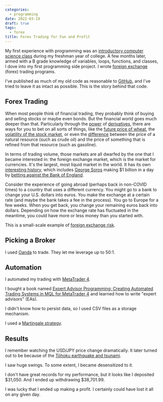 ```yaml
---
categories:
  - programming
date: 2022-03-19
draft: true
tags:
  - forex
title: Forex Trading for Fun and Profit
---
```


My first experience with programming was an [introductory computer science
class](https://www.cs.princeton.edu/courses/archive/spring10/cos126/info.html)
during my freshman year of college. A few months later, armed with a B grade
knowledge of variables, loops, functions, and classes, I dove into my first
programming side project. I wrote [foreign
exchange](https://en.wikipedia.org/wiki/Foreign_exchange_market) (forex) trading
programs.

I've published as much of my old code as reasonable to
[GitHub](https://github.com/dguo/forex-trading), and I've tried to leave it as
intact as possible. This is the story behind that code.

## Forex Trading

When most people think of financial trading, they probably think of buying and
selling stocks or maybe even bonds. But the financial world goes much deeper
than that. Particularly through the
[power](https://www.investopedia.com/terms/d/derivativestimebomb.asp) of
[derivatives](https://www.investopedia.com/terms/d/derivative.asp), there are
ways for you to bet on all sorts of things, like the [future price of
wheat](https://www.vice.com/en/article/k7wyew/wheat-futures-are-the-hottest-stock-on-wall-street),
the [volatility of the stock
market](https://www.investopedia.com/stock-analysis/2012/4-ways-to-trade-the-vix-vxx-vxz-tvix-xxv0504.aspx),
or even the [difference](https://www.investopedia.com/terms/s/spreadoption.asp)
between the price of a natural resource (such as crude oil) and the price of
something that is refined from that resource (such as gasoline).

In terms of trading volume, those markets are all dwarfed by the one that I
became interested in: the foreign exchange market, which is the market for
currencies. It's the largest, most liquid market in the world. It has its own
[interesting
history](https://www.investopedia.com/articles/forex/10/forex-market-history.asp),
which includes [George Soros](https://en.wikipedia.org/wiki/George_Soros) making
$1 billion in a day by [betting against the Bank of
England](https://fortunly.com/articles/george-soros-and-the-bank-of-england/).

Consider the experience of going abroad (perhaps back in non-COVID times) to a
country that uses a different currency. You might go to a bank to change your
U.S. dollars into euros. You make the exchange at a certain rate (and maybe the
bank takes a fee in the process). You go to Europe for a few weeks. When you
get back, you change your remaining euros back into dollars. Depending on how
the exchange rate has fluctuated in the meantime, you could have more or less
money than you started with.

This is a small-scale example of [foreign exchange
risk](https://en.wikipedia.org/wiki/Foreign_exchange_risk).

## Picking a Broker

I used [Oanda](https://www.oanda.com) to trade. They let me leverage up to 50:1.

## Automation

I automated my trading with [MetaTrader
4](https://en.wikipedia.org/wiki/MetaTrader_4).

I bought a book named [Expert Advisor Programming: Creating Automated Trading
Systems in MQL for MetaTrader
4](https://www.amazon.com/Expert-Advisor-Programming-Automated-MetaTrader/dp/0982645902?crid=3QDACH7CXL46R&keywords=Expert+Advisor+Programming%3A+Creating+Automated+Trading+Systems+in+MQL+for+MetaTrader+4&qid=1644888838&sprefix=expert+advisor+programming+creating+automated+trading+systems+in+mql+for+metatrader+4%2Caps%2C97&sr=8-1&linkCode=ll1&tag=thdalo00-20&linkId=2c0c6edb764af5bde0421e042ee819e1&language=en_US&ref_=as_li_ss_tl)
and learned how to write "expert advisors" (EAs).

I didn't know how to persist data, so I used CSV files as a storage mechanism.

I used a [Martingale
strategy](https://en.wikipedia.org/wiki/Martingale_(betting_system)).

## Results

I remember watching the USD/JPY price change dramatically. It later turned out
to be because of the [Tōhoku earthquake and
tsunami](https://en.wikipedia.org/wiki/2011_T%C5%8Dhoku_earthquake_and_tsunami).

I saw huge swings. To some extent, I became desensitized to it.

I don't have great records for my performance, but it looks like I deposited
$31,050. And I ended up withdrawing $38,701.99.

I was lucky that I ended up making a profit. I certainly could have lost it all
on any given day.

